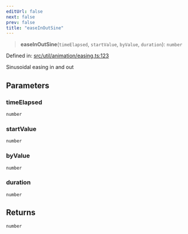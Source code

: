 ```yaml
---
editUrl: false
next: false
prev: false
title: "easeInOutSine"
---
```


> **easeInOutSine**(`timeElapsed`, `startValue`, `byValue`, `duration`): `number`

Defined in: [src/util/animation/easing.ts:123](https://github.com/fabricjs/fabric.js/blob/8748628df7e9de00ba77413bfc3ad9e9fe9d4f30/src/util/animation/easing.ts#L123)

Sinusoidal easing in and out

## Parameters

### timeElapsed

`number`

### startValue

`number`

### byValue

`number`

### duration

`number`

## Returns

`number`
